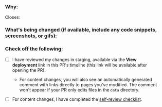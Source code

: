 <!--
Thank you for contributing to this project! You must fill out the information below before we can review this pull request. By explaining why you're making a change (or linking to an issue) and what changes you've made, we can triage your pull request to the best possible team for review.
-->

### Why:

Closes: 

<!-- If there's an existing issue for your change, please link to it above.
If there's _not_ an existing issue, please open one first to make it more likely that this update will be accepted: https://github.com/fun117/scratch-cloud-logs/issues/new/choose. -->

### What's being changed (if available, include any code snippets, screenshots, or gifs):

<!-- Let us know what you are changing. Share anything that could provide the most context. -->

### Check off the following:

- [ ] I have reviewed my changes in staging, available via the **View deployment** link in this PR's timeline (this link will be available after opening the PR).

  - For content changes, you will also see an automatically generated comment with links directly to pages you've modified. The comment won't appear if your PR only edits files in the `data` directory.
- [ ] For content changes, I have completed the [self-review checklist](https://docs.github.com/en/contributing/collaborating-on-github-docs/self-review-checklist).